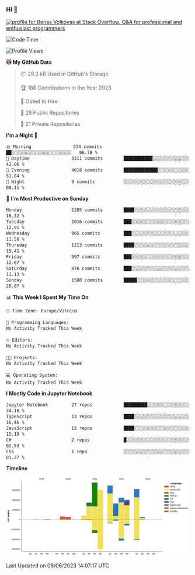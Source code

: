 ### Hi 👋
<a href="https://stackoverflow.com/users/14954249/benas-volkovas"><img src="https://stackoverflow.com/users/flair/14954249.png?theme=dark" width="208" height="58" alt="profile for Benas Volkovas at Stack Overflow, Q&amp;A for professional and enthusiast programmers" title="profile for Benas Volkovas at Stack Overflow, Q&amp;A for professional and enthusiast programmers"></a>

<!--START_SECTION:waka-->
![Code Time](http://img.shields.io/badge/Code%20Time-1%2C456%20hrs%2012%20mins-blue)

![Profile Views](http://img.shields.io/badge/Profile%20Views-0-blue)

**🐱 My GitHub Data** 

> 📦 29.3 kB Used in GitHub's Storage 
 > 
> 🏆 188 Contributions in the Year 2023
 > 
> 💼 Opted to Hire
 > 
> 📜 28 Public Repositories 
 > 
> 🔑 21 Private Repositories 
 > 
**I'm a Night 🦉** 

```text
🌞 Morning                534 commits         ██░░░░░░░░░░░░░░░░░░░░░░░   06.78 % 
🌆 Daytime                3311 commits        ███████████░░░░░░░░░░░░░░   42.06 % 
🌃 Evening                4018 commits        █████████████░░░░░░░░░░░░   51.04 % 
🌙 Night                  9 commits           ░░░░░░░░░░░░░░░░░░░░░░░░░   00.11 % 
```
📅 **I'm Most Productive on Sunday** 

```text
Monday                   1285 commits        ████░░░░░░░░░░░░░░░░░░░░░   16.32 % 
Tuesday                  1016 commits        ███░░░░░░░░░░░░░░░░░░░░░░   12.91 % 
Wednesday                905 commits         ███░░░░░░░░░░░░░░░░░░░░░░   11.50 % 
Thursday                 1213 commits        ████░░░░░░░░░░░░░░░░░░░░░   15.41 % 
Friday                   997 commits         ███░░░░░░░░░░░░░░░░░░░░░░   12.67 % 
Saturday                 876 commits         ███░░░░░░░░░░░░░░░░░░░░░░   11.13 % 
Sunday                   1580 commits        █████░░░░░░░░░░░░░░░░░░░░   20.07 % 
```


📊 **This Week I Spent My Time On** 

```text
🕑︎ Time Zone: Europe/Vilnius

💬 Programming Languages: 
No Activity Tracked This Week

🔥 Editors: 
No Activity Tracked This Week

🐱‍💻 Projects: 
No Activity Tracked This Week

💻 Operating System: 
No Activity Tracked This Week
```

**I Mostly Code in Jupyter Notebook** 

```text
Jupyter Notebook         27 repos            █████████░░░░░░░░░░░░░░░░   34.18 % 
TypeScript               13 repos            ████░░░░░░░░░░░░░░░░░░░░░   16.46 % 
JavaScript               12 repos            ████░░░░░░░░░░░░░░░░░░░░░   15.19 % 
C#                       2 repos             █░░░░░░░░░░░░░░░░░░░░░░░░   02.53 % 
CSS                      1 repo              ░░░░░░░░░░░░░░░░░░░░░░░░░   01.27 % 
```



**Timeline**

![Lines of Code chart](https://raw.githubusercontent.com/BenasVolkovas/BenasVolkovas/main/assets/bar_graph.png)


 Last Updated on 08/06/2023 14:07:17 UTC
<!--END_SECTION:waka-->

